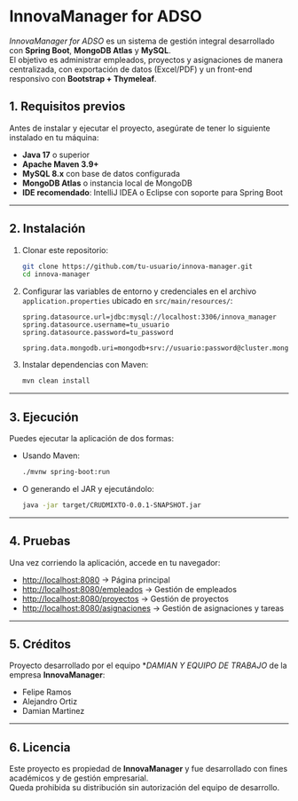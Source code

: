 # InnovaManager for ADSO

_InnovaManager for ADSO_ es un sistema de gestión integral desarrollado con **Spring Boot**, **MongoDB Atlas** y **MySQL**.  
El objetivo es administrar empleados, proyectos y asignaciones de manera centralizada, con exportación de datos (Excel/PDF) y un front-end responsivo con **Bootstrap + Thymeleaf**.

## 1. Requisitos previos

Antes de instalar y ejecutar el proyecto, asegúrate de tener lo siguiente instalado en tu máquina:

- **Java 17** o superior  
- **Apache Maven 3.9+**  
- **MySQL 8.x** con base de datos configurada  
- **MongoDB Atlas** o instancia local de MongoDB  
- **IDE recomendado**: IntelliJ IDEA o Eclipse con soporte para Spring Boot  

---

## 2. Instalación

1. Clonar este repositorio:  
   ```bash
   git clone https://github.com/tu-usuario/innova-manager.git
   cd innova-manager
   ```

2. Configurar las variables de entorno y credenciales en el archivo `application.properties` ubicado en `src/main/resources/`:  
   ```properties
   spring.datasource.url=jdbc:mysql://localhost:3306/innova_manager
   spring.datasource.username=tu_usuario
   spring.datasource.password=tu_password

   spring.data.mongodb.uri=mongodb+srv://usuario:password@cluster.mongodb.net/innova_manager
   ```

3. Instalar dependencias con Maven:  
   ```bash
   mvn clean install
   ```

---

## 3. Ejecución

Puedes ejecutar la aplicación de dos formas:  

- Usando Maven:  
  ```bash
  ./mvnw spring-boot:run
  ```

- O generando el JAR y ejecutándolo:  
  ```bash
  java -jar target/CRUDMIXTO-0.0.1-SNAPSHOT.jar
  ```

---

## 4. Pruebas

Una vez corriendo la aplicación, accede en tu navegador:  

- [http://localhost:8080](http://localhost:8080) → Página principal  
- [http://localhost:8080/empleados](http://localhost:8080/empleados) → Gestión de empleados  
- [http://localhost:8080/proyectos](http://localhost:8080/proyectos) → Gestión de proyectos  
- [http://localhost:8080/asignaciones](http://localhost:8080/asignaciones) → Gestión de asignaciones y tareas  

---

## 5. Créditos

Proyecto desarrollado por el equipo **DAMIAN Y EQUIPO DE TRABAJO* de la empresa **InnovaManager**:  

- Felipe Ramos  
- Alejandro Ortiz  
- Damian Martinez  

---

## 6. Licencia

Este proyecto es propiedad de **InnovaManager** y fue desarrollado con fines académicos y de gestión empresarial.  
Queda prohibida su distribución sin autorización del equipo de desarrollo.

